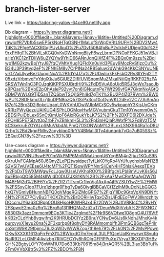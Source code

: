 # branch-lister-server

Live link = https://adoring-yalow-64ce90.netlify.app

Db diagram = https://viewer.diagrams.net/?highlight=0000ff&edit=_blank&layers=1&nav=1&title=Untitled%20Diagram.drawio#R7Vbfb5swEP5rkNqHTgGSNH1MaLofSrWq0VRtL9UFH%2BDV2Mw4TdK%2FfgeYACXRGqlPUyUkuO%2Fu7Dvf5084fpBuP2vIklvFUDjegG0d%2F9rxPHfgT%2BhVILsKGQ0vKyDWnNmgBljyF6wzLbrmDPNOoFFKGJ51wVBJiaHpYKC12nTDIiW6u2YQYw9YhiD66ANnJqnQiXfZ4F%2BQx0m9szu%2Bqjwp1MG2kzwBpjYtyJ87fqCVMtVXug1QFIdXn0uVd3PEuy9MozRvSfjzcCu%2B34U3P39tvq2eF%2FNhEM8v7CrPINa24R85aluw2dWnkG94KkCSNYuUNEvrGZAdJlywBezUuqgiNxA%2B1dYsUZq%2FUDwIcrkEkFsbO2Rv3IlYFpl2TY05xdzVrbmvoFvYdgIXkJu6GiUEZDlflfUViSnomMuZMkalNijiQgRKKF025zPASRSW1Wn1hC3POJzgKiKPPSXUBrdHj9%2FdD5VuA6oUjd5RSJ3gWx7saoJbe9PQas%2BVpE2pOhAsleP92vvt7on6IGNqutnPe7Wf299vfGA7GktnNxAGtQSDM7WWLG9TjD5anTZQSbwTSOj1SPhI8d7gTK1%2BU2P4lZ07RVm%2BW0wPU%2BDFkmc0Li7jtiuDPN8ozQ57tSrPx3ocf0oGynVKL2dEy2ZC7ZAiAmApl87o%2Brx3D2j8pkcUqaqL0WKVhUDwWJIpMCrSCv5wkpaphY3KisUyCKmeRRlzPWyQezuUAlKUG4lSPhLOGMqyHwMGVvubmCkuTTm10Ywemm0w%2BDSiPuiDbLex6SnCtQmUpF6AlxRGukYbLK7S2%2Fh%2BXFD6l2DXJde%2FOH85PE75DvtOpZrbF7yZBhkmH5L3%2FpI3nHQlaPJWxfP%2Fd8VzT5M8CSkekruEZOYALpSMuVkbdALPmQ7OSONWqM%2BLnxLSNX964RaToD8UOrhp%2Bd2kgqFMhv2cqyblqp0RrYV4BMaIl3lTy4dunqqb7yOc7uB05SSz%2BQutGN78y%2Fvzvw%3D%3D

Use-cases diagram = 
https://viewer.diagrams.net/?highlight=0000ff&edit=_blank&layers=1&nav=1&title=Untitled%20Diagram.drawio#R7VlNU9swEP01mWkPMP6MnWMaUnqgU6YcgBMj4q2tjuz1KGuS9NdXruUvFCAMpA60J6QnyZLePj2twsidpetTyfLkK0YgRo4VrUfuychxbMsN1Z8S2VSI7wUVEEse6U4tcMF%2FQT1SowWPYNnrSIiCeN4HF5hlsKAexqTEVb%2FbDxT9WXMWgwFcLJgw0UseUVKhoRO0%2BBfgcVLPbI8nVUvK6s56J8uERbjqQO585M4kIlWldD0DUZJX81KN%2B%2FxAa7MwCRntMuAyDW7GM48FMj2d%2BlF6Yx%2FZR271lTsmCr1hvVja1AxApAjRVZSUYIwZE%2FMW%2FSSxyCIop7FUre1zhpgr0FbgTyDa6OiyglBBCaVCt1ZzlhM9uDcNLbGQC3hkQ7VGmIyBHunnNBFQ0gVMgeRGjZMgGPG7%2FjqY1lDc9GtpVgXN9DNYt4N%2FlXZ7PCjvBu3TKOXZh2%2BrDORHIwTqxOZlsUjFdEEoFWV3IIkrdzhjtyDOccmJY6a63CIRpp0OU8HjsoHKWHRJx4IEz2DW%2BJXVRKIcC%2BvHY2FSpwcE2ma0z9q%2Brq9a13I1lHQMa2zti2uT7DeucWdXjVvbA%2FWXNO78530I3k3azzDmmcm9ECp3KTleJZzgImd%2FNr9S6VOfwe1O8gpO4U76VtFkKB2rCLdYhb8vqwjfm2K9HRUbDClYz2B9nuYCNwDv6iJs6kNdhJMhxKy4kpurcvyxX1evu20na%2F3xqrbp8f8qhyDY8RAMmombifh3iPmSQB6gcTeP4lraoSntiW9K29tbjmcZ9J2qWDvWrWRZop7th8eh79%2FLk0N%2F2MvPPownOKw5XXXK1613qFrrFmXl%2BWbxdO7m7egqL3ULPfQceUatKrywrwrX8vufqNalR92LeLOMF4jAvIzbg7RIVCECYly8hROlgGFPlPPuXp7Vrya73KXDPj3HBvGH%2BgbyLOfY78nWM1U7Do633Kb70615m84j3rrAQR5%2BL3iax3BbTuI%2Fm0VVbX8tr5y3%2FZ%2BDO%2F8N
